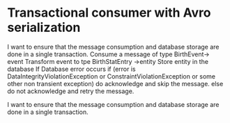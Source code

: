 # Transactional consumer with Avro serialization

I want to ensure that the message consumption and database storage are done in a single transaction.
Consume a message of type BirthEvent-> event
Transform event to tpe BirthStatEntry ->entity
Store entity in the database
If Database error occurs
if (error is DataIntegrityViolationException or ConstraintViolationException or some other non transient exception)
do acknowledge and skip the message.
else
do not acknowledge and retry the message.

I want to ensure that the message consumption and database storage are done in a single transaction.
